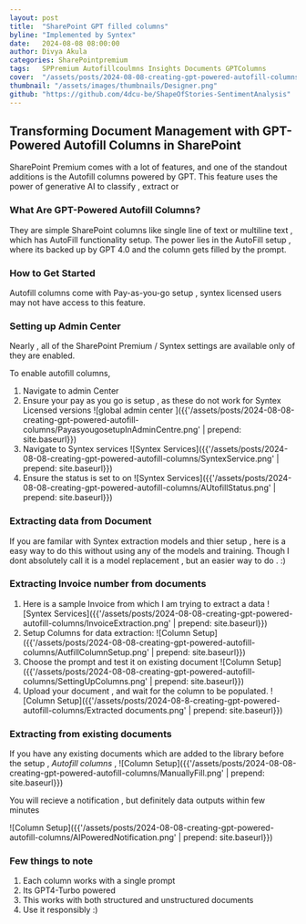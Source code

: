```yaml
---
layout: post
title:  "SharePoint GPT filled columns"
byline: "Implemented by Syntex"
date:   2024-08-08 08:00:00
author: Divya Akula
categories: SharePointpremium
tags:	SPPremium Autofillcoulmns Insights Documents GPTColumns
cover:  "/assets/posts/2024-08-08-creating-gpt-powered-autofill-columns/Autofillbanner.jpeg"
thumbnail: "/assets/images/thumbnails/Designer.png"
github: "https://github.com/4dcu-be/ShapeOfStories-SentimentAnalysis"
---
```



## Transforming Document Management with GPT-Powered Autofill Columns in SharePoint

SharePoint Premium comes with a lot of features, and one of the standout additions is the Autofill columns powered by GPT. This  feature uses the power of generative AI to classify , extract or

### What Are GPT-Powered Autofill Columns?

They are simple SharePoint columns like single line of text or multiline text , which has AutoFill functionality setup. The power lies in the AutoFill setup , where its backed up by GPT 4.0 and the column gets filled by the prompt.

### How to Get Started

Autofill columns come with Pay-as-you-go setup , syntex licensed users may not have access to this feature.

### Setting up Admin Center

Nearly , all of the SharePoint Premium / Syntex settings are available only of they are enabled.

To enable autofill columns, 

1. Navigate to  admin Center
2. Ensure your pay as you go is setup , as these do not work for Syntex Licensed versions
    ![global admin center ]({{'/assets/posts/2024-08-08-creating-gpt-powered-autofill-columns/PayasyougosetupInAdminCentre.png' | prepend: site.baseurl}})
3. Navigate to Syntex services
 ![Syntex Services]({{'/assets/posts/2024-08-08-creating-gpt-powered-autofill-columns/SyntexService.png' | prepend: site.baseurl}})
4. Ensure the status is set to on
![Syntex Services]({{'/assets/posts/2024-08-08-creating-gpt-powered-autofill-columns/AUtofillStatus.png' | prepend: site.baseurl}})

### Extracting data from Document

If you are familar with Syntex extraction models and thier setup , here is a easy way to do this without using any of the models and training. Though I dont absolutely call it is a model replacement , but an easier way to do  . :)

### Extracting Invoice number from documents

1. Here is a sample Invoice from which I am trying to extract a data
  ![Syntex Services]({{'/assets/posts/2024-08-08-creating-gpt-powered-autofill-columns/InvoiceExtraction.png' | prepend: site.baseurl}})
2. Setup Columns for data extraction:
   ![Column Setup]({{'/assets/posts/2024-08-08-creating-gpt-powered-autofill-columns/AutfillColumnSetup.png' | prepend: site.baseurl}})
3. Choose the prompt and test it on existing document
   ![Column Setup]({{'/assets/posts/2024-08-08-creating-gpt-powered-autofill-columns/SettingUpColumns.png' | prepend: site.baseurl}})
4. Upload your document , and wait for the column to be populated.
   ![Column Setup]({{'/assets/posts/2024-08-8-creating-gpt-powered-autofill-columns/Extracted documents.png' | prepend: site.baseurl}})

### Extracting from existing documents

If you have any existing documents which are added to the library before the setup , *Autofill columns* , 
![Column Setup]({{'/assets/posts/2024-08-08-creating-gpt-powered-autofill-columns/ManuallyFill.png' | prepend: site.baseurl}})

You will recieve a notification , but definitely data outputs within few minutes

![Column Setup]({{'/assets/posts/2024-08-08-creating-gpt-powered-autofill-columns/AIPoweredNotification.png' | prepend: site.baseurl}})

### Few things to note

1. Each column works with a single prompt
2. Its GPT4-Turbo powered 
3. This works with both structured and unstructured documents
4. Use it responsibly :)
